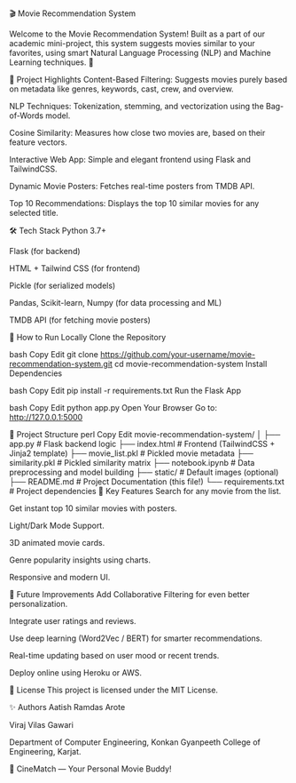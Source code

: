 🎬 Movie Recommendation System

Welcome to the Movie Recommendation System!
Built as a part of our academic mini-project, this system suggests movies similar to your favorites, using smart Natural Language Processing (NLP) and Machine Learning techniques. 🚀

📌 Project Highlights
Content-Based Filtering: Suggests movies purely based on metadata like genres, keywords, cast, crew, and overview.

NLP Techniques: Tokenization, stemming, and vectorization using the Bag-of-Words model.

Cosine Similarity: Measures how close two movies are, based on their feature vectors.

Interactive Web App: Simple and elegant frontend using Flask and TailwindCSS.

Dynamic Movie Posters: Fetches real-time posters from TMDB API.

Top 10 Recommendations: Displays the top 10 similar movies for any selected title.

🛠️ Tech Stack
Python 3.7+

Flask (for backend)

HTML + Tailwind CSS (for frontend)

Pickle (for serialized models)

Pandas, Scikit-learn, Numpy (for data processing and ML)

TMDB API (for fetching movie posters)

🚀 How to Run Locally
Clone the Repository

bash
Copy
Edit
git clone https://github.com/your-username/movie-recommendation-system.git
cd movie-recommendation-system
Install Dependencies

bash
Copy
Edit
pip install -r requirements.txt
Run the Flask App

bash
Copy
Edit
python app.py
Open Your Browser
Go to: http://127.0.0.1:5000

📂 Project Structure
perl
Copy
Edit
movie-recommendation-system/
│
├── app.py                 # Flask backend logic
├── index.html              # Frontend (TailwindCSS + Jinja2 template)
├── movie_list.pkl          # Pickled movie metadata
├── similarity.pkl          # Pickled similarity matrix
├── notebook.ipynb          # Data preprocessing and model building
├── static/                 # Default images (optional)
├── README.md               # Project Documentation (this file!)
└── requirements.txt        # Project dependencies
🎯 Key Features
Search for any movie from the list.

Get instant top 10 similar movies with posters.

Light/Dark Mode Support.

3D animated movie cards.

Genre popularity insights using charts.

Responsive and modern UI.

🧠 Future Improvements
Add Collaborative Filtering for even better personalization.

Integrate user ratings and reviews.

Use deep learning (Word2Vec / BERT) for smarter recommendations.

Real-time updating based on user mood or recent trends.

Deploy online using Heroku or AWS.

📜 License
This project is licensed under the MIT License.

✨ Authors
Aatish Ramdas Arote 

Viraj Vilas Gawari 


Department of Computer Engineering,
Konkan Gyanpeeth College of Engineering, Karjat.

🌟 CineMatch — Your Personal Movie Buddy!

